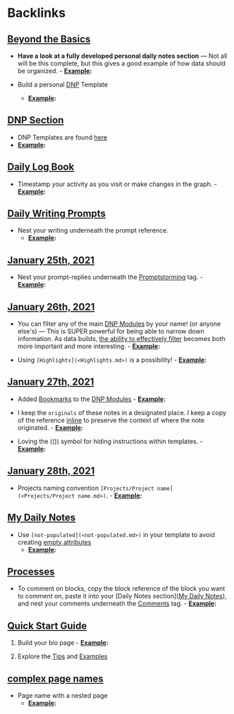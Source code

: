 
# Backlinks
## [Beyond the Basics](<Beyond the Basics.md>)
- **Have a look at a fully developed personal daily notes section** — Not all will be this complete, but this gives a good example of how data should be organized. 
        - **[Example](<Example.md>):**

- Build a personal [DNP](<DNP.md>) Template
    - **[Example](<Example.md>):**

## [DNP Section](<DNP Section.md>)
- DNP Templates are found [here]([Templates](<Templates.md>))
- **[Example](<Example.md>):**

## [Daily Log Book](<Daily Log Book.md>)
- Timestamp your activity as you visit or make changes in the graph.
        - **[Example](<Example.md>):**

## [Daily Writing Prompts](<Daily Writing Prompts.md>)
- Nest your writing underneath the prompt reference.
    - **[Example](<Example.md>):**

## [January 25th, 2021](<January 25th, 2021.md>)
- Nest your prompt-replies underneath the [Promptstorming](<Promptstorming.md>) tag.
                    - **[Example](<Example.md>):**

## [January 26th, 2021](<January 26th, 2021.md>)
- You can filter any of the main [DNP Modules](<DNP Modules.md>) by your name! (or anyone else's) — This is SUPER powerful for being able to narrow down information. As data builds, [the ability to effectively filter]([filtering](<filtering.md>)) becomes both more important and more interesting.
                - **[Example](<Example.md>):**

- Using `[Highlights](<Highlights.md>)` is a possibility! 
                - **[Example](<Example.md>):**

## [January 27th, 2021](<January 27th, 2021.md>)
- Added [Bookmarks](<Bookmarks.md>) to the [DNP Modules](<DNP Modules.md>)
                - **[Example](<Example.md>):**

- I keep the `originals` of these notes in a designated place. I keep a copy of the reference [inline](<inline.md>) to preserve the context of where the note originated. 
                    - **[Example](<Example.md>):**

- Loving the (()) symbol for hiding instructions within templates. 
                - **[Example](<Example.md>):**

## [January 28th, 2021](<January 28th, 2021.md>)
- Projects naming convention `[Projects/Project name](<Projects/Project name.md>)`.
                - **[Example](<Example.md>):**

## [My Daily Notes](<My Daily Notes.md>)
- Use `[not-populated](<not-populated.md>)` in your template to avoid creating [empty attributes](<empty attributes.md>)
    - **[Example](<Example.md>):**

## [Processes](<Processes.md>)
- To comment on blocks, copy the block reference of the block you want to comment on, paste it into your [Daily Notes section]([My Daily Notes](<My Daily Notes.md>)), and nest your comments underneath the [Comments](<Comments.md>) tag.
            - **[Example](<Example.md>):**

## [Quick Start Guide](<Quick Start Guide.md>)
1. Build your bio page 
        - **[Example](<Example.md>):**

8. Explore the [Tips](<Tips.md>) and [Examples]([Example](<Example.md>))

## [complex page names](<complex page names.md>)
- Page name with a nested page 
    - **[Example](<Example.md>):**

